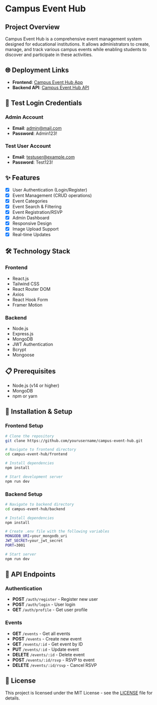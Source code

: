 # Campus Event Hub

## Project Overview
Campus Event Hub is a comprehensive event management system designed for educational institutions. It allows administrators to create, manage, and track various campus events while enabling students to discover and participate in these activities.

## 🌐 Deployment Links
- **Frontend**: [Campus Event Hub App](https://campus-event-hub.vercel.app)
- **Backend API**: [Campus Event Hub API](https://campus-event-hub.onrender.com/)

## 🔑 Test Login Credentials
### Admin Account
- **Email**: admin@mail.com
- **Password**: Admin123!

### Test User Account
- **Email**: testuser@example.com
- **Password**: Test123!

## ✨ Features
- [x] User Authentication (Login/Register)
- [x] Event Management (CRUD operations)
- [x] Event Categories
- [x] Event Search & Filtering
- [x] Event Registration/RSVP
- [x] Admin Dashboard
- [x] Responsive Design
- [x] Image Upload Support
- [x] Real-time Updates

## 🛠️ Technology Stack
### Frontend
- React.js
- Tailwind CSS
- React Router DOM
- Axios
- React Hook Form
- Framer Motion

### Backend
- Node.js
- Express.js
- MongoDB
- JWT Authentication
- Bcrypt
- Mongoose

## 📋 Prerequisites
- Node.js (v14 or higher)
- MongoDB
- npm or yarn

## 🚀 Installation & Setup

### Frontend Setup
```bash
# Clone the repository
git clone https://github.com/yourusername/campus-event-hub.git

# Navigate to frontend directory
cd campus-event-hub/frontend

# Install dependencies
npm install

# Start development server
npm run dev
```

### Backend Setup
```bash
# Navigate to backend directory
cd campus-event-hub/backend

# Install dependencies
npm install

# Create .env file with the following variables
MONGODB_URI=your_mongodb_uri
JWT_SECRET=your_jwt_secret
PORT=3001

# Start server
npm run dev
```

## 📱 API Endpoints

### Authentication
- **POST** `/auth/register` - Register new user
- **POST** `/auth/login` - User login
- **GET** `/auth/profile` - Get user profile

### Events
- **GET** `/events` - Get all events
- **POST** `/events` - Create new event
- **GET** `/events/:id` - Get event by ID
- **PUT** `/events/:id` - Update event
- **DELETE** `/events/:id` - Delete event
- **POST** `/events/:id/rsvp` - RSVP to event
- **DELETE** `/events/:id/rsvp` - Cancel RSVP

## 📝 License
This project is licensed under the MIT License - see the [LICENSE](LICENSE) file for details.

